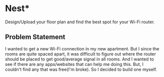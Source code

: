# Nest*

Design/Upload your floor plan and find the best spot for your Wi-Fi router.

## Problem Statement

I wanted to get a new Wi-Fi connection in my new apartment. But I since the rooms are quite spaced apart, it was difficult to figure out where the router should be placed to get good/average signal in all rooms. And I wanted to see if there are any apps/websites that can help me doing this. But, I couldn't find any that was free(I'm broke). So I decided to build one myself.
